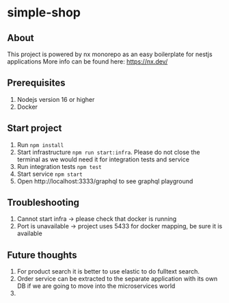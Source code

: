 # simple-shop

## About

This project is powered by nx monorepo as an easy boilerplate for nestjs applications
More info can be found here: https://nx.dev/

## Prerequisites

1. Nodejs version 16 or higher
2. Docker

## Start project

1. Run `npm install`
2. Start infrastructure `npm run start:infra`. Please do not close the terminal as we would need it for integration tests and service
3. Run integration tests `npm test`
4. Start service `npm start`
5. Open http://localhost:3333/graphql to see graphql playground


## Troubleshooting

1. Cannot start infra -> please check that docker is running
2. Port is unavailable -> project uses 5433 for docker mapping, be sure it is available

## Future thoughts

1. For product search it is better to use elastic to do fulltext search.
2. Order service can be extracted to the separate application with its own DB if we are going to move into the microservices world
3. 

